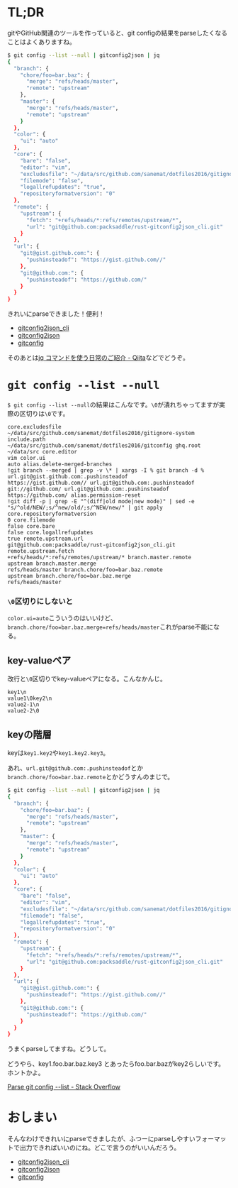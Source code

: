 # TL;DR

gitやGitHub関連のツールを作っていると、git configの結果をparseしたくなることはよくありますね。

```bash
$ git config --list --null | gitconfig2json | jq
{
  "branch": {
    "chore/foo=bar.baz": {
      "merge": "refs/heads/master",
      "remote": "upstream"
    },
    "master": {
      "merge": "refs/heads/master",
      "remote": "upstream"
    }
  },
  "color": {
    "ui": "auto"
  },
  "core": {
    "bare": "false",
    "editor": "vim",
    "excludesfile": "~/data/src/github.com/sanemat/dotfiles2016/gitignore-system",
    "filemode": "false",
    "logallrefupdates": "true",
    "repositoryformatversion": "0"
  },
  "remote": {
    "upstream": {
      "fetch": "+refs/heads/*:refs/remotes/upstream/*",
      "url": "git@github.com:packsaddle/rust-gitconfig2json_cli.git"
    }
  },
  "url": {
    "git@gist.github.com:": {
      "pushinsteadof": "https://gist.github.com//"
    },
    "git@github.com:": {
      "pushinsteadof": "https://github.com/"
    }
  }
}
```

きれいにparseできました！便利！

- [gitconfig2json_cli](https://crates.io/crates/gitconfig2json_cli)
- [gitconfig2json](https://crates.io/crates/gitconfig2json_cli)
- [gitconfig](https://crates.io/crates/gitconfig2json)

そのあとは[jq コマンドを使う日常のご紹介 - Qiita](https://qiita.com/takeshinoda@github/items/2dec7a72930ec1f658af)などでどうぞ。

# `git config --list --null`

`$ git config --list --null`の結果はこんなです。`\0`が潰れちゃってますが実際の区切りは`\0`です。

```text
core.excludesfile
~/data/src/github.com/sanemat/dotfiles2016/gitignore-system include.path
~/data/src/github.com/sanemat/dotfiles2016/gitconfig ghq.root
~/data/src core.editor
vim color.ui
auto alias.delete-merged-branches
!git branch --merged | grep -v \* | xargs -I % git branch -d % url.git@gist.github.com:.pushinsteadof
https://gist.github.com// url.git@github.com:.pushinsteadof
git://github.com/ url.git@github.com:.pushinsteadof
https://github.com/ alias.permission-reset
!git diff -p | grep -E "^(diff|old mode|new mode)" | sed -e "s/^old/NEW/;s/^new/old/;s/^NEW/new/" | git apply core.repositoryformatversion
0 core.filemode
false core.bare
false core.logallrefupdates
true remote.upstream.url
git@github.com:packsaddle/rust-gitconfig2json_cli.git remote.upstream.fetch
+refs/heads/*:refs/remotes/upstream/* branch.master.remote
upstream branch.master.merge
refs/heads/master branch.chore/foo=bar.baz.remote
upstream branch.chore/foo=bar.baz.merge
refs/heads/master 
```

### `\0`区切りにしないと

`color.ui=auto`こういうのはいいけど、
`branch.chore/foo=bar.baz.merge=refs/heads/master`これがparse不能になる。

## key-valueペア

改行と`\0`区切りでkey-valueペアになる。こんなかんじ。

```
key1\n
value1\0key2\n
value2-1\n
value2-2\0
```
## keyの階層

keyは`key1.key2`や`key1.key2.key3`。

あれ、`url.git@github.com:.pushinsteadof`とか `branch.chore/foo=bar.baz.remote`とかどうすんのまじで。

```bash
$ git config --list --null | gitconfig2json | jq
{
  "branch": {
    "chore/foo=bar.baz": {
      "merge": "refs/heads/master",
      "remote": "upstream"
    },
    "master": {
      "merge": "refs/heads/master",
      "remote": "upstream"
    }
  },
  "color": {
    "ui": "auto"
  },
  "core": {
    "bare": "false",
    "editor": "vim",
    "excludesfile": "~/data/src/github.com/sanemat/dotfiles2016/gitignore-system",
    "filemode": "false",
    "logallrefupdates": "true",
    "repositoryformatversion": "0"
  },
  "remote": {
    "upstream": {
      "fetch": "+refs/heads/*:refs/remotes/upstream/*",
      "url": "git@github.com:packsaddle/rust-gitconfig2json_cli.git"
    }
  },
  "url": {
    "git@gist.github.com:": {
      "pushinsteadof": "https://gist.github.com//"
    },
    "git@github.com:": {
      "pushinsteadof": "https://github.com/"
    }
  }
}
```

うまくparseしてますね。どうして。

どうやら、key1.foo.bar.baz.key3 とあったらfoo.bar.bazがkey2らしいです。ホントかよ。

[Parse git config --list - Stack Overflow](https://stackoverflow.com/questions/47121285/parse-git-config-list)

# おしまい

そんなわけできれいにparseできましたが、ふつーにparseしやすいフォーマットで出力できればいいのにね。どこで言うのがいいんだろう。

- [gitconfig2json_cli](https://crates.io/crates/gitconfig2json_cli)
- [gitconfig2json](https://crates.io/crates/gitconfig2json_cli)
- [gitconfig](https://crates.io/crates/gitconfig2json)
